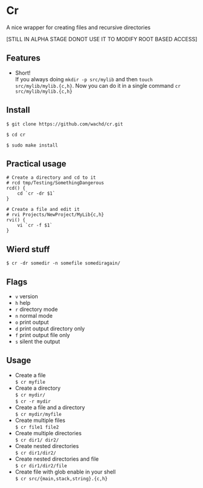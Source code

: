 # Cr
A nice wrapper for creating files and recursive directories

[STILL IN ALPHA STAGE DONOT USE IT TO MODIFY ROOT BASED ACCESS]

## Features
- Short!  
  If you always doing `mkdir -p src/mylib` and then `touch src/mylib/mylib.{c,h}`.
  Now you can do it in a single command `cr src/mylib/mylib.{c,h}`

## Install
`$ git clone https://github.com/wachd/cr.git`

`$ cd cr`

`$ sudo make install`

## Practical usage
```shell
# Create a directory and cd to it
# rcd tmp/Testing/SomethingDangerous
rcd() {
    cd `cr -dr $1`
}

# Create a file and edit it
# rvi Projects/NewProject/MyLib{c,h}
rvi() {
    vi `cr -f $1`
}

```

## Wierd stuff
`$ cr -dr somedir -n somefile somediragain/`

## Flags
- `v` version
- `h` help
- `r` directory mode
- `n` normal mode
- `o` print output
- `d` print output directory only
- `f` print output file only
- `s` silent the output

## Usage
- Create a file  
  `$ cr myfile`
- Create a directory  
  `$ cr mydir/`  
  `$ cr -r mydir`
- Create a file and a directory  
  `$ cr mydir/myfile`
- Create multiple files  
  `$ cr file1 file2`
- Create multiple directories  
  `$ cr dir1/ dir2/`
- Create nested directories  
  `$ cr dir1/dir2/`
- Create nested directories and file  
  `$ cr dir1/dir2/file`
- Create file with glob enable in your shell  
  `$ cr src/{main,stack,string}.{c,h}`
